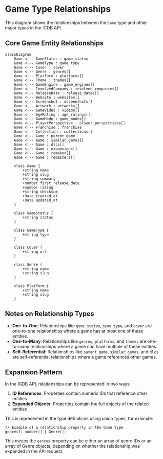 # Game Type Relationships

This diagram shows the relationships between the `Game` type and other major types in the IGDB API.

## Core Game Entity Relationships

```mermaid
classDiagram
    Game <|-- GameStatus : game_status
    Game <|-- GameType : game_type
    Game <|-- Cover : cover
    Game <|-- Genre : genres[]
    Game <|-- Platform : platforms[]
    Game <|-- Theme : themes[]
    Game <|-- GameEngine : game_engines[]
    Game <|-- InvolvedCompany : involved_companies[]
    Game <|-- ReleaseDate : release_dates[]
    Game <|-- Website : websites[]
    Game <|-- Screenshot : screenshots[]
    Game <|-- Artwork : artworks[]
    Game <|-- GameVideo : videos[]
    Game <|-- AgeRating : age_ratings[]
    Game <|-- GameMode : game_modes[]
    Game <|-- PlayerPerspective : player_perspectives[]
    Game <|-- Franchise : franchise
    Game <|-- Collection : collections[]
    Game <|-- Game : parent_game
    Game <|-- Game : similar_games[]
    Game <|-- Game : dlcs[]
    Game <|-- Game : expansions[]
    Game <|-- Game : remakes[]
    Game <|-- Game : remasters[]

    class Game {
        +string name
        +string slug
        +string summary
        +number first_release_date
        +number rating
        +string checksum
        +Date created_at
        +Date updated_at
    }

    class GameStatus {
        +string status
    }

    class GameType {
        +string type
    }

    class Cover {
        +string url
    }

    class Genre {
        +string name
        +string slug
    }

    class Platform {
        +string name
        +string slug
    }
```

## Notes on Relationship Types

- **One-to-One**: Relationships like `game_status`, `game_type`, and `cover` are one-to-one relationships where a game has at most one of these entities.
- **One-to-Many**: Relationships like `genres`, `platforms`, and `themes` are one-to-many relationships where a game can have multiple of these entities.
- **Self-Referential**: Relationships like `parent_game`, `similar_games`, and `dlcs` are self-referential relationships where a game references other games.

## Expansion Pattern

In the IGDB API, relationships can be represented in two ways:

1. **ID References**: Properties contain numeric IDs that reference other entities
2. **Expanded Objects**: Properties contain the full objects of the related entities

This is represented in the type definitions using union types, for example:

```
// Example of a relationship property in the Game type
genres?: number[] | Genre[];
```

This means the `genres` property can be either an array of genre IDs or an array of Genre objects, depending on whether the relationship was expanded in the API request.
